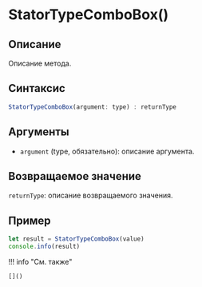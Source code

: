 # StatorTypeComboBox()

## Описание
Описание метода.

## Синтаксис
```javascript
StatorTypeComboBox(argument: type) : returnType
```

## Аргументы
- `argument` (type, обязательно): описание аргумента.

## Возвращаемое значение
`returnType`: описание возвращаемого значения.

## Пример
```javascript linenums="1"
let result = StatorTypeComboBox(value)
console.info(result)
```

!!! info "См. также"

    []()

